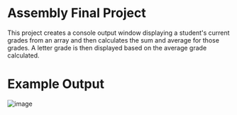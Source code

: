 # **Assembly Final Project**

This project creates a console output window displaying a student's current grades from an array and then calculates the sum and average for those grades. A letter grade is then displayed based on the average grade calculated.

# Example Output
![image](https://github.com/ksheahen/StudentGrades/assets/112595660/766f04fc-3898-45fd-9a95-c0c35be5bf92)
